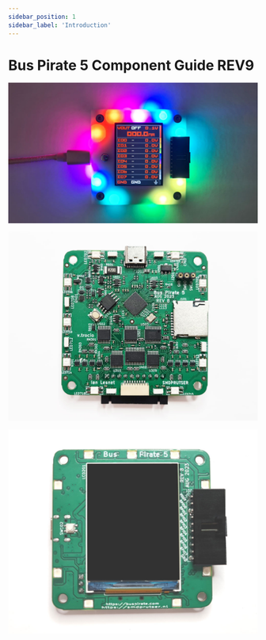 ```yaml
---
sidebar_position: 1
sidebar_label: 'Introduction'
---
```


# Bus Pirate 5 Component Guide REV9

![](./img/bp-rgb-dark.jpg)

![](./img/bp5-pcb-bottom.jpg)

![](./img/bp5-pcb-top.jpg)